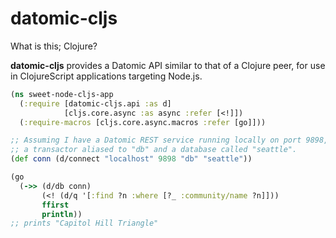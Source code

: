 # datomic-cljs

What is this; Clojure?

**datomic-cljs** provides a Datomic API similar to that of a Clojure peer, for use in ClojureScript applications targeting Node.js.

```clj
(ns sweet-node-cljs-app
  (:require [datomic-cljs.api :as d]
            [cljs.core.async :as async :refer [<!]])
  (:require-macros [cljs.core.async.macros :refer [go]]))

;; Assuming I have a Datomic REST service running locally on port 9898, with
;; a transactor aliased to "db" and a database called "seattle".
(def conn (d/connect "localhost" 9898 "db" "seattle"))

(go
  (->> (d/db conn)
       (<! (d/q '[:find ?n :where [?_ :community/name ?n]]))
       ffirst
       println))
;; prints "Capitol Hill Triangle"
```
